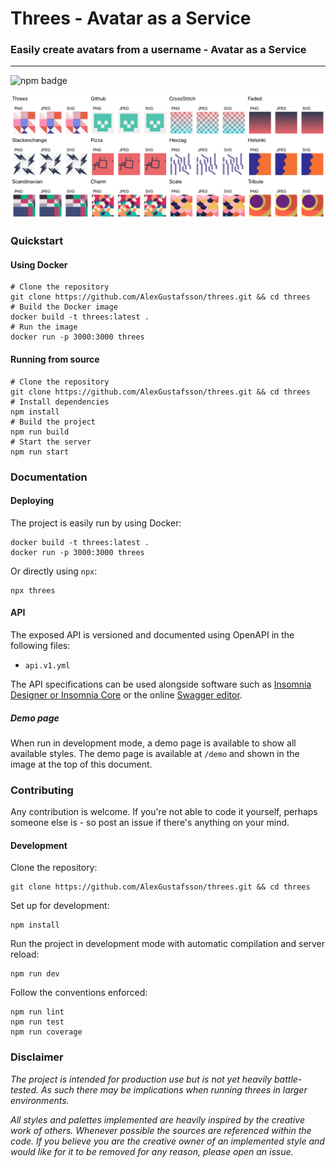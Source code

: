 # Threes - Avatar as a Service
### Easily create avatars from a username - Avatar as a Service
***
![npm badge](https://img.shields.io/npm/v/threes.svg)

<p align="center">
  <img src=".github/screenshot.png">
</p>

### Quickstart

#### Using Docker

```
# Clone the repository
git clone https://github.com/AlexGustafsson/threes.git && cd threes
# Build the Docker image
docker build -t threes:latest .
# Run the image
docker run -p 3000:3000 threes
```

#### Running from source

```
# Clone the repository
git clone https://github.com/AlexGustafsson/threes.git && cd threes
# Install dependencies
npm install
# Build the project
npm run build
# Start the server
npm run start
```

### Documentation

#### Deploying

The project is easily run by using Docker:

```
docker build -t threes:latest .
docker run -p 3000:3000 threes
```

Or directly using `npx`:

```
npx threes
```

#### API

The exposed API is versioned and documented using OpenAPI in the following files:
  * `api.v1.yml`

The API specifications can be used alongside software such as [Insomnia Designer or Insomnia Core](https://insomnia.rest/download/#mac) or the online [Swagger editor](https://editor.swagger.io).

##### Demo page

When run in development mode, a demo page is available to show all available styles. The demo page is available at `/demo` and shown in the image at the top of this document.

### Contributing

Any contribution is welcome. If you're not able to code it yourself, perhaps someone else is - so post an issue if there's anything on your mind.

#### Development

Clone the repository:
```
git clone https://github.com/AlexGustafsson/threes.git && cd threes
```

Set up for development:
```
npm install
```

Run the project in development mode with automatic compilation and server reload:
```
npm run dev
```

Follow the conventions enforced:
```
npm run lint
npm run test
npm run coverage
```

### Disclaimer

_The project is intended for production use but is not yet heavily battle-tested. As such there may be implications when running threes in larger environments._

_All styles and palettes implemented are heavily inspired by the creative work of others. Whenever possible the sources are referenced within the code. If you believe you are the creative owner of an implemented style and would like for it to be removed for any reason, please open an issue._
